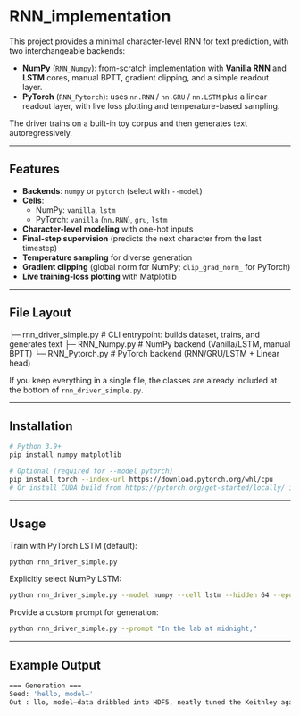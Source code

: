 # RNN_implementation

This project provides a minimal character-level RNN for text prediction, with two interchangeable backends:

- **NumPy** (`RNN_Numpy`): from-scratch implementation with **Vanilla RNN** and **LSTM** cores, manual BPTT, gradient clipping, and a simple readout layer.
- **PyTorch** (`RNN_Pytorch`): uses `nn.RNN` / `nn.GRU` / `nn.LSTM` plus a linear readout layer, with live loss plotting and temperature-based sampling.

The driver trains on a built-in toy corpus and then generates text autoregressively.

---

## Features

- **Backends**: `numpy` or `pytorch` (select with `--model`)
- **Cells**:
  - NumPy: `vanilla`, `lstm`
  - PyTorch: `vanilla` (`nn.RNN`), `gru`, `lstm`
- **Character-level modeling** with one-hot inputs
- **Final-step supervision** (predicts the next character from the last timestep)
- **Temperature sampling** for diverse generation
- **Gradient clipping** (global norm for NumPy; `clip_grad_norm_` for PyTorch)
- **Live training-loss plotting** with Matplotlib

---

## File Layout

├─ rnn_driver_simple.py # CLI entrypoint: builds dataset, trains, and generates text
├─ RNN_Numpy.py # NumPy backend (Vanilla/LSTM, manual BPTT)
└─ RNN_Pytorch.py # PyTorch backend (RNN/GRU/LSTM + Linear head)


If you keep everything in a single file, the classes are already included at the bottom of `rnn_driver_simple.py`.

---

## Installation

```bash
# Python 3.9+
pip install numpy matplotlib

# Optional (required for --model pytorch)
pip install torch --index-url https://download.pytorch.org/whl/cpu
# Or install CUDA build from https://pytorch.org/get-started/locally/ if you have a GPU
```

---

## Usage

Train with PyTorch LSTM (default):

```bash
python rnn_driver_simple.py
```

Explicitly select NumPy LSTM:

```bash
python rnn_driver_simple.py --model numpy --cell lstm --hidden 64 --epochs 50 --seq_len 12 --l_rate 0.01 --temperature 0.8 --gen_steps 200
```

Provide a custom prompt for generation:

```bash
python rnn_driver_simple.py --prompt "In the lab at midnight,"
```

---

## Example Output

```bash
=== Generation ===
Seed: 'hello, model—'
Out : llo, model—data dribbled into HDF5, neatly tuned the Keithley again...
```


